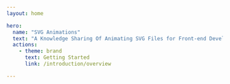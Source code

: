 ```yaml
---
layout: home

hero:
  name: "SVG Animations"
  text: "A Knowledge Sharing Of Animating SVG Files for Front-end Developers"
  actions:
    - theme: brand
      text: Getting Started
      link: /introduction/overview

---
```


